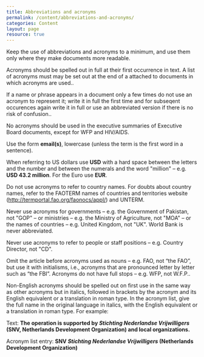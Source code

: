 ```yaml
---
title: Abbreviations and acronyms
permalink: /content/abbreviations-and-acronyms/
categories: Content
layout: page
resource: true
---
```


Keep the use of abbreviations and acronyms to a minimum, and use them only where they make documents more readable.

Acronyms should be spelled out in full at their first occurrence in text. A list of acronyms must may be set out at the end of a attached to documents in which acronyms are used.. 

If a name or phrase appears in a document only a few times do not use an acronym to represent it; write it in full the first time and for subseqent occurences again write it in full or use an abbreviated version if there is no risk of confusion..

No acronyms should be used in the executive summaries of Executive Board documents, except for WFP and HIV/AIDS.

Use the form **email(s)**, lowercase (unless the term is the first word in a sentence).

When referring to US dollars use **USD** with a hard space between the letters and the number and between the numerals and the word "million" – e.g. **USD 43.2 million**. For the Euro use **EUR**.

Do not use acronyms to refer to country names. For doubts about country names, refer to the FAOTERM names of countries and territories website (http://termportal.fao.org/faonocs/appl/) and UNTERM.

Never use acronyms for governments – e.g. the Government of Pakistan, not "GOP" – or ministries – e.g. the Ministry of Agriculture, not "MOA" – or the names of countries – e.g. United Kingdom, not "UK". World Bank is never abbreviated.

Never use acronyms to refer to people or staff positions – e.g. Country Director, not "CD".

Omit the article before acronyms used as nouns – e.g. FAO, not “the FAO”, but use it with initialisms, i.e., acronyms that are pronounced letter by letter such as “the FBI”. Acronyms do not have full stops – e.g. WFP, not W.F.P..

Non-English acronyms should be spelled out on first use in the same way as other acronyms but in italics, followed in brackets by the acronym and its English equivalent or a translation in roman type. In the acronym list, give the full name in the original language in italics, with the English equivalent or a translation in roman type. For example:

Text:
__The operation is supported by *Stichting Nederlandse Vrijwilligers* (SNV, Netherlands Development Organization) and local organizations.__

Acronym list entry:
**SNV *Stichting Nederlandse Vrijwilligers* (Netherlands Development Organization)**
